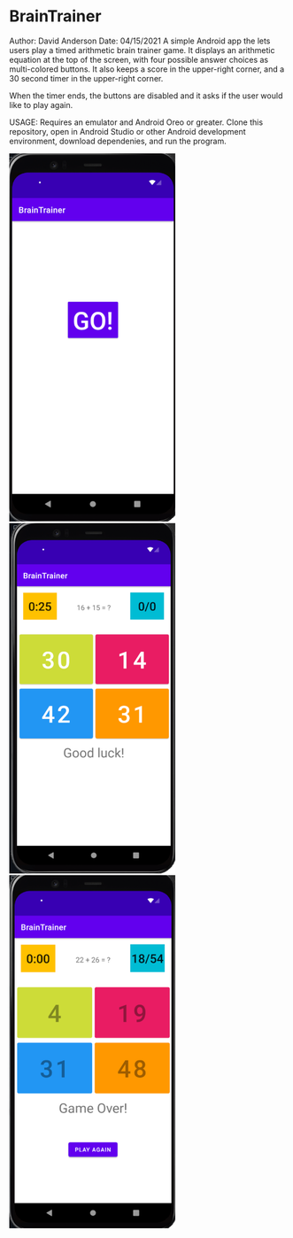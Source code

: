 # BrainTrainer
Author: David Anderson
Date: 04/15/2021
A simple Android app the lets users play a timed arithmetic brain trainer game. It displays an arithmetic equation at the top of the screen, with four possible answer choices as multi-colored buttons. It also keeps a score in the upper-right corner, and a 30 second timer in the upper-right corner.

When the timer ends, the buttons are disabled and it asks if the user would like to play again.

USAGE:
Requires an emulator and Android Oreo or greater. Clone this repository, open in Android Studio or other Android development environment, download dependenies, and run the program.
<br>
<p>
  <img src="/braintrainer1.png" alt="Go icon" width="300px">
  <img src="/braintrainer2.png" alt="Active game screen" width="300px">
  <img src="/braintrainer3.png" alt="Game over screen" width="300px">
</p>

